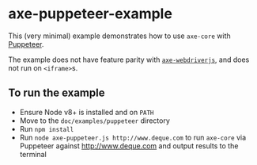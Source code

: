 # axe-puppeteer-example

This (very minimal) example demonstrates how to use `axe-core` with [Puppeteer](https://github.com/GoogleChrome/puppeteer).

The example does not have feature parity with [`axe-webdriverjs`](https://github.com/dequelabs/axe-webdriverjs), and does not run on `<iframe>`s.

## To run the example

- Ensure Node v8+ is installed and on `PATH`
- Move to the `doc/examples/puppeteer` directory
- Run `npm install`
- Run `node axe-puppeteer.js http://www.deque.com` to run `axe-core` via Puppeteer against http://www.deque.com and output results to the terminal
